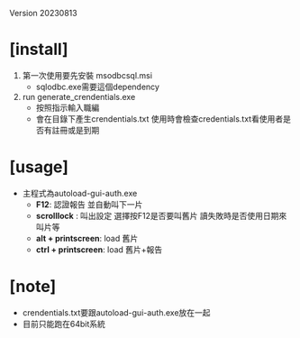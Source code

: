 Version 20230813

# [install]
1. 第一次使用要先安裝 msodbcsql.msi
    - sqlodbc.exe需要這個dependency 
2. run generate_crendentials.exe
    - 按照指示輸入職編
    - 會在目錄下產生crendentials.txt
    使用時會檢查credentials.txt看使用者是否有註冊或是到期

# [usage]
- 主程式為autoload-gui-auth.exe
    - **F12**: 認證報告 並自動叫下一片
    - **scrolllock** : 叫出設定 選擇按F12是否要叫舊片 讀失敗時是否使用日期來叫片等
    - **alt + printscreen**: load 舊片 
    - **ctrl + printscreen**: load 舊片+報告

# [note]
- crendentials.txt要跟autoload-gui-auth.exe放在一起
- 目前只能跑在64bit系統
